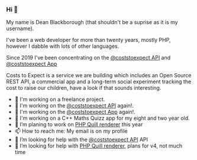 ### Hi 👋

My name is Dean Blackborough (that shouldn't be a suprise as it is my username).

I've been a web developer for more than twenty years, mostly PHP, however I dabble with lots of other languages.

Since 2019 I've been concentrating on the [@coststoexpect API](https://api.costs-to-expect.com) and [@coststoexpect App](https://app.costs-to-expect.com)

Costs to Expect is a service we are building which includes an Open Source REST API, a commercial app and a long-term social experiment tracking the cost to raise our children, have a look if that sounds interesting.

- 🔭 I'm working on a freelance project.
- 🔭 I'm working on the [@coststoexpect API](https://api.costs-to-expect.com) again!.
- 🔭 I'm working on the [@coststoexpect App](https://app.costs-to-expect.com) again!.
- 🔭 I'm working on a C++ Maths Quizz app for my eight and two year old.
- 🔭 I’m planing to work on [PHP Quill renderer](https://github.com/deanblackborough/php-quill-renderer) this year
- 📫 How to reach me: My email is on my profile
- 🤔 I’m looking for help with the [@coststoexpect API](https://api.costs-to-expect.com) API
- 🤔 I’m looking for help with [PHP Quill renderer](https://github.com/deanblackborough/php-quill-renderer), plans for v4, not much time


<!--
**deanblackborough/deanblackborough** is a ✨ _special_ ✨ repository because its `README.md` (this file) appears on your GitHub profile.

Here are some ideas to get you started:

- 🔭 I’m currently working on ...
- 🌱 I’m currently learning ...
- 👯 I’m looking to collaborate on ...
- 🤔 I’m looking for help with ...
- 💬 Ask me about ...
- 📫 How to reach me: ...
- 😄 Pronouns: ...
- ⚡ Fun fact: ...
-->

